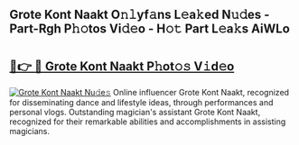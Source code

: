 ## Grote Kont Naakt O𝚗𝚕yf𝚊ns L𝚎a𝚔ed N𝚞𝚍es - Part-Rgh P𝚑𝚘tos Vi𝚍𝚎o - H𝚘𝚝 Part L𝚎a𝚔s AiWLo

# <h2><a href="http://kfdtcd.oniu.top/?m=Grote+Kont+Naakt">🔗👉 🔴 Grote Kont Naakt P𝚑ot𝚘𝚜 V𝚒d𝚎o</a></h2>

[![Grote Kont Naakt Nu𝚍e𝚜](https://i.imgur.com/0qMVB7G.gif)](http://kfdtcd.oniu.top/?m=Grote+Kont+Naakt)
Online influencer Grote Kont Naakt, recognized for disseminating dance and lifestyle ideas, through performances and personal vlogs. Outstanding magician's assistant Grote Kont Naakt, recognized for their remarkable abilities and accomplishments in assisting magicians.  
